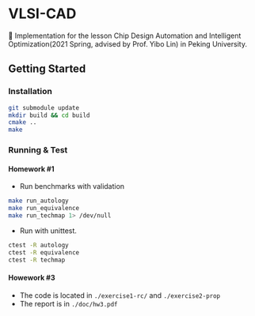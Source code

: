 # VLSI-CAD
🍪  Implementation for the lesson Chip Design Automation and Intelligent Optimization(2021 Spring, advised by Prof. Yibo Lin) in Peking University.

## Getting Started

[comment]: <> (### Prerequisites)

### Installation

```bash
git submodule update
mkdir build && cd build
cmake ..
make
```

### Running & Test

#### Homework #1
- Run benchmarks with validation
```bash
make run_autology
make run_equivalence
make run_techmap 1> /dev/null
```
- Run with unittest.
```bash
ctest -R autology
ctest -R equivalence
ctest -R techmap
```

#### Howework #3
- The code is located in `./exercise1-rc/` and `./exercise2-prop`
- The report is in `./doc/hw3.pdf`